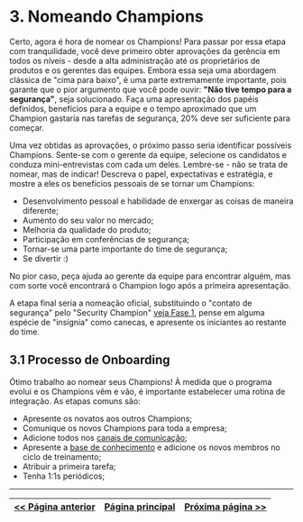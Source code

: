 # 3. Nomeando Champions
Certo, agora é hora de nomear os Champions! Para passar por essa etapa com tranquilidade, você deve primeiro obter aprovações da gerência em todos os níveis - desde a alta administração até os proprietários de produtos e os gerentes das equipes. Embora essa seja uma abordagem clássica de "cima para baixo", é uma parte extremamente importante, pois garante que o pior argumento que você pode ouvir: **"Não tive tempo para a segurança"**, seja solucionado. Faça uma apresentação dos papéis definidos, benefícios para a equipe e o tempo aproximado que um Champion gastaria nas tarefas de segurança, 20% deve ser suficiente para começar.

Uma vez obtidas as aprovações, o próximo passo seria identificar possíveis Champions. Sente-se com o gerente da equipe, selecione os candidatos e conduza mini-entrevistas com cada um deles. Lembre-se - não se trata de nomear, mas de indicar! Descreva o papel, expectativas e estratégia, e mostre a eles os benefícios pessoais de se tornar um Champions:
- Desenvolvimento pessoal e habilidade de enxergar as coisas de maneira diferente;
- Aumento do seu valor no mercado;
- Melhoria da qualidade do produto;
- Participação em conferências de segurança;
- Tornar-se uma parte importante do time de segurança;
- Se divertir :)

No pior caso, peça ajuda ao gerente da equipe para encontrar alguém, mas com sorte você encontrará o Champion logo após a primeira apresentação.

A etapa final seria a nomeação oficial, substituindo o "contato de segurança" pelo  "Security Champion" [veja Fase 1](1.%20Identificar%20as%20equipes.md), pense em alguma espécie de "insígnia" como canecas, e apresente os iniciantes ao restante do time.


## 3.1 Processo de Onboarding
Ótimo trabalho ao nomear seus Champions! À medida que o programa evolui e os Champions vêm e vão, é importante estabelecer uma rotina de integração.
As etapas comuns são:
* Apresente os novatos aos outros Champions;
* Comunique os novos Champions para toda a empresa;
* Adicione todos nos [canais de comunicação](4.%20Set%20up%20communication%20channels.md);
* Apresente a [base de conhecimento](5.%20Build%20solid%20knowledge%20base.md) e adicione os novos membros no ciclo de treinamento;
* Atribuir a primeira tarefa;
* Tenha 1:1s periódicos;

---

[<< Página anterior](2.%20Definir%20as%20atividades.md) | [Página principal](../README.md) | [Próxima página >>](4.%20Configurar%20canais%20de%20comunicação.md)
| --- | --- | --- |